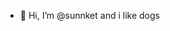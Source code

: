 - 👋 Hi, I’m @sunnket
 and i like dogs

<!---
sunnket/sunnket is a ✨ special ✨ repository because its `README.md` (this file) appears on your GitHub profile.
You can click the Preview link to take a look at your changes.
--->
